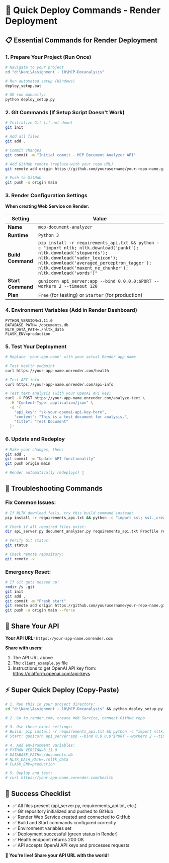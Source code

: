 # 🚀 Quick Deploy Commands - Render Deployment

## 📋 **Essential Commands for Render Deployment**

### **1. Prepare Your Project (Run Once)**

```bash
# Navigate to your project
cd "d:\Nani\Assignment - 10\MCP-Docanalysis"

# Run automated setup (Windows)
deploy_setup.bat

# OR run manually:
python deploy_setup.py
```

### **2. Git Commands (If Setup Script Doesn't Work)**

```bash
# Initialize Git (if not done)
git init

# Add all files
git add .

# Commit changes
git commit -m "Initial commit - MCP Document Analyzer API"

# Add GitHub remote (replace with your repo URL)
git remote add origin https://github.com/yourusername/your-repo-name.git

# Push to GitHub
git push -u origin main
```

### **3. Render Configuration Settings**

**When creating Web Service on Render:**

| Setting | Value |
|---------|-------|
| **Name** | `mcp-document-analyzer` |
| **Runtime** | `Python 3` |
| **Build Command** | `pip install -r requirements_api.txt && python -c "import nltk; nltk.download('punkt'); nltk.download('stopwords'); nltk.download('vader_lexicon'); nltk.download('averaged_perceptron_tagger'); nltk.download('maxent_ne_chunker'); nltk.download('words')"` |
| **Start Command** | `gunicorn api_server:app --bind 0.0.0.0:$PORT --workers 2 --timeout 120` |
| **Plan** | `Free` (for testing) or `Starter` (for production) |

### **4. Environment Variables (Add in Render Dashboard)**

```
PYTHON_VERSION=3.11.0
DATABASE_PATH=./documents.db
NLTK_DATA_PATH=./nltk_data
FLASK_ENV=production
```

### **5. Test Your Deployment**

```bash
# Replace 'your-app-name' with your actual Render app name

# Test health endpoint
curl https://your-app-name.onrender.com/health

# Test API info
curl https://your-app-name.onrender.com/api-info

# Test text analysis (with your OpenAI API key)
curl -X POST https://your-app-name.onrender.com/analyze-text \
  -H "Content-Type: application/json" \
  -d '{
    "api_key": "sk-your-openai-api-key-here",
    "content": "This is a test document for analysis.",
    "title": "Test Document"
  }'
```

### **6. Update and Redeploy**

```bash
# Make your changes, then:
git add .
git commit -m "Update API functionality"
git push origin main

# Render automatically redeploys! 🎉
```

## 🔧 **Troubleshooting Commands**

### **Fix Common Issues:**

```bash
# If NLTK download fails, try this build command instead:
pip install -r requirements_api.txt && python -c "import ssl; ssl._create_default_https_context = ssl._create_unverified_context; import nltk; nltk.download('punkt'); nltk.download('stopwords'); nltk.download('vader_lexicon'); nltk.download('averaged_perceptron_tagger'); nltk.download('maxent_ne_chunker'); nltk.download('words')"

# Check if all required files exist:
dir api_server.py document_analyzer.py requirements_api.txt Procfile render.yaml

# Verify Git status:
git status

# Check remote repository:
git remote -v
```

### **Emergency Reset:**

```bash
# If Git gets messed up:
rmdir /s .git
git init
git add .
git commit -m "Fresh start"
git remote add origin https://github.com/yourusername/your-repo-name.git
git push -u origin main --force
```

## 📱 **Share Your API**

**Your API URL:** `https://your-app-name.onrender.com`

**Share with users:**
1. The API URL above
2. The `client_example.py` file
3. Instructions to get OpenAI API key from: https://platform.openai.com/api-keys

## ⚡ **Super Quick Deploy (Copy-Paste)**

```bash
# 1. Run this in your project directory:
cd "d:\Nani\Assignment - 10\MCP-Docanalysis" && python deploy_setup.py

# 2. Go to render.com, create Web Service, connect GitHub repo

# 3. Use these exact settings:
# Build: pip install -r requirements_api.txt && python -c "import nltk; nltk.download('punkt'); nltk.download('stopwords'); nltk.download('vader_lexicon'); nltk.download('averaged_perceptron_tagger'); nltk.download('maxent_ne_chunker'); nltk.download('words')"
# Start: gunicorn api_server:app --bind 0.0.0.0:$PORT --workers 2 --timeout 120

# 4. Add environment variables:
# PYTHON_VERSION=3.11.0
# DATABASE_PATH=./documents.db
# NLTK_DATA_PATH=./nltk_data
# FLASK_ENV=production

# 5. Deploy and test:
# curl https://your-app-name.onrender.com/health
```

## 🎯 **Success Checklist**

- ✅ All files present (api_server.py, requirements_api.txt, etc.)
- ✅ Git repository initialized and pushed to GitHub
- ✅ Render Web Service created and connected to GitHub
- ✅ Build and Start commands configured correctly
- ✅ Environment variables set
- ✅ Deployment successful (green status in Render)
- ✅ Health endpoint returns 200 OK
- ✅ API accepts OpenAI API keys and processes requests

**🎉 You're live! Share your API URL with the world!**